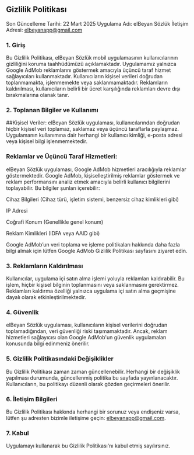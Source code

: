## Gizlilik Politikası

Son Güncelleme Tarihi: 22 Mart 2025 Uygulama Adı: elBeyan Sözlük İletişim Adresi: elbeyanapp@gmail.com

### 1. Giriş

Bu Gizlilik Politikası, elBeyan Sözlük mobil uygulamasının kullanıcılarının gizliliğini koruma taahhüdümüzü açıklamaktadır. Uygulamamız yalnızca Google AdMob reklamlarını göstermek amacıyla üçüncü taraf hizmet sağlayıcıları kullanmaktadır. Kullanıcıların kişisel verileri doğrudan toplanmamakta, işlenmemekte veya saklanmamaktadır. Reklamların kaldırılması, kullanıcıların belirli bir ücret karşılığında reklamları devre dışı bırakmalarına olanak tanır.

### 2. Toplanan Bilgiler ve Kullanımı

##Kişisel Veriler: elBeyan Sözlük uygulaması, kullanıcılarından doğrudan hiçbir kişisel veri toplamaz, saklamaz veya üçüncü taraflarla paylaşmaz. Uygulamanın kullanımına dair herhangi bir kullanıcı kimliği, e-posta adresi veya kişisel bilgi işlenmemektedir.

### Reklamlar ve Üçüncü Taraf Hizmetleri:
elBeyan Sözlük uygulaması, Google AdMob hizmetleri aracılığıyla reklamlar göstermektedir. Google AdMob, kişiselleştirilmiş reklamlar göstermek ve reklam performansını analiz etmek amacıyla belirli kullanıcı bilgilerini toplayabilir. Bu bilgiler şunları içerebilir:

Cihaz Bilgileri (Cihaz türü, işletim sistemi, benzersiz cihaz kimlikleri gibi)

IP Adresi

Coğrafi Konum (Genellikle genel konum)

Reklam Kimlikleri (IDFA veya AAID gibi)

Google AdMob’un veri toplama ve işleme politikaları hakkında daha fazla bilgi almak için lütfen Google AdMob Gizlilik Politikası sayfasını ziyaret edin.

### 3. Reklamların Kaldırılması

Kullanıcılar, uygulama içi satın alma işlemi yoluyla reklamları kaldırabilir. Bu işlem, hiçbir kişisel bilginin toplanmasını veya saklanmasını gerektirmez. Reklamları kaldırma özelliği yalnızca uygulama içi satın alma geçmişine dayalı olarak etkinleştirilmektedir.

### 4. Güvenlik

elBeyan Sözlük uygulaması, kullanıcıların kişisel verilerini doğrudan toplamadığından, veri güvenliği riski taşımamaktadır. Ancak, reklam hizmetleri sağlayıcısı olan Google AdMob'un güvenlik uygulamaları konusunda bilgi edinmeniz önerilir.

### 5. Gizlilik Politikasındaki Değişiklikler

Bu Gizlilik Politikası zaman zaman güncellenebilir. Herhangi bir değişiklik yapılması durumunda, güncellenmiş politika bu sayfada yayınlanacaktır. Kullanıcıların, bu politikayı düzenli olarak gözden geçirmeleri önerilir.

### 6. İletişim Bilgileri

Bu Gizlilik Politikası hakkında herhangi bir sorunuz veya endişeniz varsa, lütfen şu adresten bizimle iletişime geçin: elbeyanapp@gmail.com.

### 7. Kabul

Uygulamayı kullanarak bu Gizlilik Politikası'nı kabul etmiş sayılırsınız.
